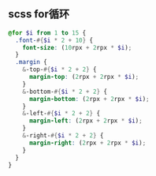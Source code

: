 <!--
 * @Description: 
 * @Autor: lcz
 * @Date: 2022-06-05 10:00:29
 * @LastEditors: lcz
 * @LastEditTime: 2022-06-05 10:01:48
-->
## scss for循环
```scss
@for $i from 1 to 15 {
  .font-#{$i * 2 + 10} {
    font-size: (10rpx + 2rpx * $i);
  }
  .margin {
    &-top-#{$i * 2 + 2} {
      margin-top: (2rpx + 2rpx * $i);
    }
    &-bottom-#{$i * 2 + 2} {
      margin-bottom: (2rpx + 2rpx * $i);
    }
    &-left-#{$i * 2 + 2} {
      margin-left: (2rpx + 2rpx * $i);
    }
    &-right-#{$i * 2 + 2} {
      margin-right: (2rpx + 2rpx * $i);
    }
  }
}
```